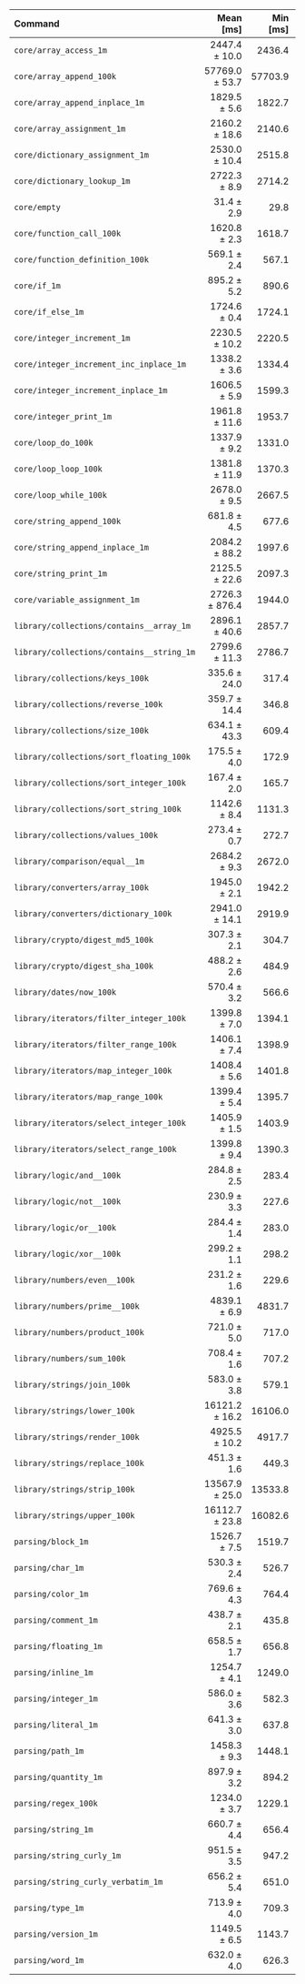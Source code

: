 | Command | Mean [ms] | Min [ms] | Max [ms] |
|:---|---:|---:|---:|
| `core/array_access_1m` | 2447.4 ± 10.0 | 2436.4 | 2459.2 | 78.05 ± 7.14 |
| `core/array_append_100k` | 57769.0 ± 53.7 | 57703.9 | 57825.7 | 1842.38 ± 168.46 |
| `core/array_append_inplace_1m` | 1829.5 ± 5.6 | 1822.7 | 1836.2 | 58.35 ± 5.34 |
| `core/array_assignment_1m` | 2160.2 ± 18.6 | 2140.6 | 2178.5 | 68.89 ± 6.33 |
| `core/dictionary_assignment_1m` | 2530.0 ± 10.4 | 2515.8 | 2539.6 | 80.69 ± 7.38 |
| `core/dictionary_lookup_1m` | 2722.3 ± 8.9 | 2714.2 | 2734.8 | 86.82 ± 7.94 |
| `core/empty` | 31.4 ± 2.9 | 29.8 | 35.6 |
| `core/function_call_100k` | 1620.8 ± 2.3 | 1618.7 | 1623.5 | 51.69 ± 4.73 |
| `core/function_definition_100k` | 569.1 ± 2.4 | 567.1 | 572.2 | 18.15 ± 1.66 |
| `core/if_1m` | 895.2 ± 5.2 | 890.6 | 901.7 | 28.55 ± 2.62 |
| `core/if_else_1m` | 1724.6 ± 0.4 | 1724.1 | 1725.2 | 55.00 ± 5.03 |
| `core/integer_increment_1m` | 2230.5 ± 10.2 | 2220.5 | 2244.2 | 71.13 ± 6.51 |
| `core/integer_increment_inc_inplace_1m` | 1338.2 ± 3.6 | 1334.4 | 1342.4 | 42.68 ± 3.90 |
| `core/integer_increment_inplace_1m` | 1606.5 ± 5.9 | 1599.3 | 1613.7 | 51.24 ± 4.69 |
| `core/integer_print_1m` | 1961.8 ± 11.6 | 1953.7 | 1978.3 | 62.56 ± 5.73 |
| `core/loop_do_100k` | 1337.9 ± 9.2 | 1331.0 | 1351.3 | 42.67 ± 3.91 |
| `core/loop_loop_100k` | 1381.8 ± 11.9 | 1370.3 | 1398.4 | 44.07 ± 4.05 |
| `core/loop_while_100k` | 2678.0 ± 9.5 | 2667.5 | 2687.3 | 85.41 ± 7.81 |
| `core/string_append_100k` | 681.8 ± 4.5 | 677.6 | 688.0 | 21.74 ± 1.99 |
| `core/string_append_inplace_1m` | 2084.2 ± 88.2 | 1997.6 | 2199.5 | 66.47 ± 6.70 |
| `core/string_print_1m` | 2125.5 ± 22.6 | 2097.3 | 2151.0 | 67.79 ± 6.24 |
| `core/variable_assignment_1m` | 2726.3 ± 876.4 | 1944.0 | 3652.2 | 86.95 ± 29.06 |
| `library/collections/contains__array_1m` | 2896.1 ± 40.6 | 2857.7 | 2941.0 | 92.36 ± 8.54 |
| `library/collections/contains__string_1m` | 2799.6 ± 11.3 | 2786.7 | 2814.3 | 89.28 ± 8.17 |
| `library/collections/keys_100k` | 335.6 ± 24.0 | 317.4 | 368.0 | 10.70 ± 1.24 |
| `library/collections/reverse_100k` | 359.7 ± 14.4 | 346.8 | 375.1 | 11.47 ± 1.14 |
| `library/collections/size_100k` | 634.1 ± 43.3 | 609.4 | 698.8 | 20.22 ± 2.31 |
| `library/collections/sort_floating_100k` | 175.5 ± 4.0 | 172.9 | 181.5 | 5.60 ± 0.53 |
| `library/collections/sort_integer_100k` | 167.4 ± 2.0 | 165.7 | 170.2 | 5.34 ± 0.49 |
| `library/collections/sort_string_100k` | 1142.6 ± 8.4 | 1131.3 | 1150.5 | 36.44 ± 3.34 |
| `library/collections/values_100k` | 273.4 ± 0.7 | 272.7 | 274.3 | 8.72 ± 0.80 |
| `library/comparison/equal__1m` | 2684.2 ± 9.3 | 2672.0 | 2692.1 | 85.61 ± 7.83 |
| `library/converters/array_100k` | 1945.0 ± 2.1 | 1942.2 | 1946.9 | 62.03 ± 5.67 |
| `library/converters/dictionary_100k` | 2941.0 ± 14.1 | 2919.9 | 2949.4 | 93.80 ± 8.59 |
| `library/crypto/digest_md5_100k` | 307.3 ± 2.1 | 304.7 | 309.2 | 9.80 ± 0.90 |
| `library/crypto/digest_sha_100k` | 488.2 ± 2.6 | 484.9 | 491.3 | 15.57 ± 1.43 |
| `library/dates/now_100k` | 570.4 ± 3.2 | 566.6 | 574.0 | 18.19 ± 1.67 |
| `library/iterators/filter_integer_100k` | 1399.8 ± 7.0 | 1394.1 | 1409.8 | 44.64 ± 4.09 |
| `library/iterators/filter_range_100k` | 1406.1 ± 7.4 | 1398.9 | 1414.9 | 44.84 ± 4.11 |
| `library/iterators/map_integer_100k` | 1408.4 ± 5.6 | 1401.8 | 1414.6 | 44.92 ± 4.11 |
| `library/iterators/map_range_100k` | 1399.4 ± 5.4 | 1395.7 | 1407.3 | 44.63 ± 4.08 |
| `library/iterators/select_integer_100k` | 1405.9 ± 1.5 | 1403.9 | 1407.1 | 44.84 ± 4.10 |
| `library/iterators/select_range_100k` | 1399.8 ± 9.4 | 1390.3 | 1412.7 | 44.64 ± 4.09 |
| `library/logic/and__100k` | 284.8 ± 2.5 | 283.4 | 288.5 | 9.08 ± 0.83 |
| `library/logic/not__100k` | 230.9 ± 3.3 | 227.6 | 234.3 | 7.36 ± 0.68 |
| `library/logic/or__100k` | 284.4 ± 1.4 | 283.0 | 286.3 | 9.07 ± 0.83 |
| `library/logic/xor__100k` | 299.2 ± 1.1 | 298.2 | 300.2 | 9.54 ± 0.87 |
| `library/numbers/even__100k` | 231.2 ± 1.6 | 229.6 | 232.7 | 7.37 ± 0.68 |
| `library/numbers/prime__100k` | 4839.1 ± 6.9 | 4831.7 | 4848.0 | 154.33 ± 14.11 |
| `library/numbers/product_100k` | 721.0 ± 5.0 | 717.0 | 728.2 | 22.99 ± 2.11 |
| `library/numbers/sum_100k` | 708.4 ± 1.6 | 707.2 | 710.6 | 22.59 ± 2.07 |
| `library/strings/join_100k` | 583.0 ± 3.8 | 579.1 | 586.9 | 18.59 ± 1.70 |
| `library/strings/lower_100k` | 16121.2 ± 16.2 | 16106.0 | 16143.7 | 514.14 ± 47.01 |
| `library/strings/render_100k` | 4925.5 ± 10.2 | 4917.7 | 4940.1 | 157.08 ± 14.37 |
| `library/strings/replace_100k` | 451.3 ± 1.6 | 449.3 | 453.1 | 14.39 ± 1.32 |
| `library/strings/strip_100k` | 13567.9 ± 25.0 | 13533.8 | 13592.6 | 432.71 ± 39.57 |
| `library/strings/upper_100k` | 16112.7 ± 23.8 | 16082.6 | 16137.7 | 513.87 ± 46.99 |
| `parsing/block_1m` | 1526.7 ± 7.5 | 1519.7 | 1537.2 | 48.69 ± 4.46 |
| `parsing/char_1m` | 530.3 ± 2.4 | 526.7 | 531.7 | 16.91 ± 1.55 |
| `parsing/color_1m` | 769.6 ± 4.3 | 764.4 | 773.2 | 24.54 ± 2.25 |
| `parsing/comment_1m` | 438.7 ± 2.1 | 435.8 | 440.6 | 13.99 ± 1.28 |
| `parsing/floating_1m` | 658.5 ± 1.7 | 656.8 | 660.8 | 21.00 ± 1.92 |
| `parsing/inline_1m` | 1254.7 ± 4.1 | 1249.0 | 1258.5 | 40.01 ± 3.66 |
| `parsing/integer_1m` | 586.0 ± 3.6 | 582.3 | 590.1 | 18.69 ± 1.71 |
| `parsing/literal_1m` | 641.3 ± 3.0 | 637.8 | 643.9 | 20.45 ± 1.87 |
| `parsing/path_1m` | 1458.3 ± 9.3 | 1448.1 | 1470.7 | 46.51 ± 4.26 |
| `parsing/quantity_1m` | 897.9 ± 3.2 | 894.2 | 900.8 | 28.63 ± 2.62 |
| `parsing/regex_100k` | 1234.0 ± 3.7 | 1229.1 | 1238.2 | 39.36 ± 3.60 |
| `parsing/string_1m` | 660.7 ± 4.4 | 656.4 | 664.7 | 21.07 ± 1.93 |
| `parsing/string_curly_1m` | 951.5 ± 3.5 | 947.2 | 955.7 | 30.35 ± 2.78 |
| `parsing/string_curly_verbatim_1m` | 656.2 ± 5.4 | 651.0 | 662.8 | 20.93 ± 1.92 |
| `parsing/type_1m` | 713.9 ± 4.0 | 709.3 | 718.8 | 22.77 ± 2.09 |
| `parsing/version_1m` | 1149.5 ± 6.5 | 1143.7 | 1158.7 | 36.66 ± 3.36 |
| `parsing/word_1m` | 632.0 ± 4.0 | 626.3 | 634.9 | 20.16 ± 1.85 |
